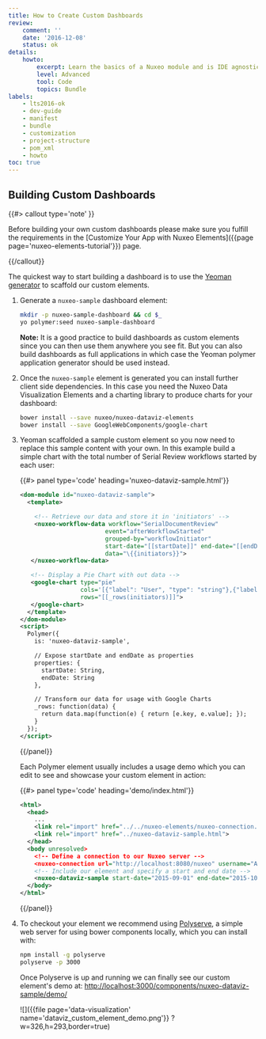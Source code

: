 ```yaml
---
title: How to Create Custom Dashboards
review:
    comment: ''
    date: '2016-12-08'
    status: ok
details:
    howto:
        excerpt: Learn the basics of a Nuxeo module and is IDE agnostic.
        level: Advanced
        tool: Code
        topics: Bundle
labels:
    - lts2016-ok
    - dev-guide
    - manifest
    - bundle
    - customization
    - project-structure
    - pom_xml
    - howto
toc: true
---
```

## Building Custom Dashboards

{{#> callout type='note' }}

Before building your own custom dashboards please make sure you fulfill the requirements in the [Customize Your App with Nuxeo Elements]({{page page='nuxeo-elements-tutorial'}})&nbsp;page.

{{/callout}}

The quickest way to start building a dashboard is to use the [Yeoman generator](https://github.com/nuxeo/generator-nuxeo) to scaffold our custom elements.

1.  Generate a `nuxeo-sample` dashboard element:

    ```bash
    mkdir -p nuxeo-sample-dashboard && cd $_
    yo polymer:seed nuxeo-sample-dashboard
    ```

    **Note:** It is a good practice to build dashboards as custom elements since you can then use them anywhere you see fit. But you can also build dashboards as full applications in which case the Yeoman polymer application generator should be used instead.

2.  Once the&nbsp;`nuxeo-sample` element is generated you can install further client side dependencies. In this case you need the Nuxeo Data Visualization Elements and a charting library to produce charts for your dashboard:

    ```bash
    bower install --save nuxeo/nuxeo-dataviz-elements
    bower install --save GoogleWebComponents/google-chart
    ```

3.  Yeoman scaffolded a sample custom element so you now need to replace this sample content with your own. In this example build a simple chart with the total number of Serial Review workflows started by each user:

    {{#> panel type='code' heading='nuxeo-dataviz-sample.html'}}

    ```xml
    <dom-module id="nuxeo-dataviz-sample">
      <template>

        <!-- Retrieve our data and store it in 'initiators' -->
        <nuxeo-workflow-data workflow="SerialDocumentReview"
                            event="afterWorkflowStarted"
                            grouped-by="workflowInitiator"
                            start-date="[[startDate]]" end-date="[[endDate]]"
                            data="\{{initiators}}">
       </nuxeo-workflow-data>

       <!-- Display a Pie Chart with out data -->
       <google-chart type="pie"
                     cols='[{"label": "User", "type": "string"},{"label": "Value", "type": "number"}]'
                     rows="[[_rows(initiators)]]">
       </google-chart>
      </template>
    </dom-module>
    <script>
      Polymer({
        is: 'nuxeo-dataviz-sample',

        // Expose startDate and endDate as properties
        properties: {
          startDate: String,
          endDate: String
        },

        // Transform our data for usage with Google Charts
        _rows: function(data) {
          return data.map(function(e) { return [e.key, e.value]; });
        }
      });
    </script>
    ```

    {{/panel}}

    Each Polymer element usually includes a usage demo which you can edit to see and showcase your custom element in action:

    {{#> panel type='code' heading='demo/index.html'}}

    ```xml
    <html>
      <head>
        ...
        <link rel="import" href="../../nuxeo-elements/nuxeo-connection.html">
        <link rel="import" href="../nuxeo-dataviz-sample.html">
      </head>
      <body unresolved>
        <!-- Define a connection to our Nuxeo server -->
        <nuxeo-connection url="http://localhost:8080/nuxeo" username="Administrator" password="Administrator"></nuxeo-connection>
        <!-- Include our element and specify a start and end date -->
        <nuxeo-dataviz-sample start-date="2015-09-01" end-date="2015-10-30"></nuxeo-dataviz-sample>
      </body>
    </html>
    ```

    {{/panel}}
4.  To checkout your element we recommend using [Polyserve](https://github.com/PolymerLabs/polyserve), a&nbsp;simple web server for using bower components locally, which you can install with:

    ```bash
    npm install -g polyserve
    polyserve -p 3000
    ```

    Once Polyserve is up and running we can finally see our custom element's demo at:&nbsp;[http://localhost:3000/components/nuxeo-dataviz-sample/demo/](http://localhost:3000/components/nuxeo-dataviz-sample/demo/)

    ![]({{file page='data-visualization' name='dataviz_custom_element_demo.png'}} ?w=326,h=293,border=true)
